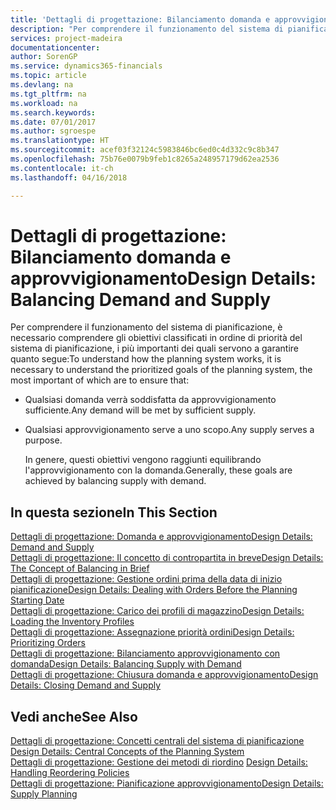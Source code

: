 ```yaml
---
title: 'Dettagli di progettazione: Bilanciamento domanda e approvvigionamento | Documenti Microsoft'
description: "Per comprendere il funzionamento del sistema di pianificazione, è necessario comprendere gli obiettivi classificati in ordine di priorità del sistema di pianificazione, i più importanti dei quali servono a garantire che qualsiasi domanda sarà soddisfatta da un approvvigionamento sufficiente e ogni domanda avrà uno scopo."
services: project-madeira
documentationcenter: 
author: SorenGP
ms.service: dynamics365-financials
ms.topic: article
ms.devlang: na
ms.tgt_pltfrm: na
ms.workload: na
ms.search.keywords: 
ms.date: 07/01/2017
ms.author: sgroespe
ms.translationtype: HT
ms.sourcegitcommit: acef03f32124c5983846bc6ed0c4d332c9c8b347
ms.openlocfilehash: 75b76e0079b9feb1c8265a248957179d62ea2536
ms.contentlocale: it-ch
ms.lasthandoff: 04/16/2018

---
```

# <a name="design-details-balancing-demand-and-supply"></a><span data-ttu-id="beaf6-103">Dettagli di progettazione: Bilanciamento domanda e approvvigionamento</span><span class="sxs-lookup"><span data-stu-id="beaf6-103">Design Details: Balancing Demand and Supply</span></span>
<span data-ttu-id="beaf6-104">Per comprendere il funzionamento del sistema di pianificazione, è necessario comprendere gli obiettivi classificati in ordine di priorità del sistema di pianificazione, i più importanti dei quali servono a garantire quanto segue:</span><span class="sxs-lookup"><span data-stu-id="beaf6-104">To understand how the planning system works, it is necessary to understand the prioritized goals of the planning system, the most important of which are to ensure that:</span></span>  

- <span data-ttu-id="beaf6-105">Qualsiasi domanda verrà soddisfatta da approvvigionamento sufficiente.</span><span class="sxs-lookup"><span data-stu-id="beaf6-105">Any demand will be met by sufficient supply.</span></span>  
- <span data-ttu-id="beaf6-106">Qualsiasi approvvigionamento serve a uno scopo.</span><span class="sxs-lookup"><span data-stu-id="beaf6-106">Any supply serves a purpose.</span></span>  

  <span data-ttu-id="beaf6-107">In genere, questi obiettivi vengono raggiunti equilibrando l'approvvigionamento con la domanda.</span><span class="sxs-lookup"><span data-stu-id="beaf6-107">Generally, these goals are achieved by balancing supply with demand.</span></span>  

## <a name="in-this-section"></a><span data-ttu-id="beaf6-108">In questa sezione</span><span class="sxs-lookup"><span data-stu-id="beaf6-108">In This Section</span></span>  
[<span data-ttu-id="beaf6-109">Dettagli di progettazione: Domanda e approvvigionamento</span><span class="sxs-lookup"><span data-stu-id="beaf6-109">Design Details: Demand and Supply</span></span>](design-details-demand-and-supply.md)  
[<span data-ttu-id="beaf6-110">Dettagli di progettazione: Il concetto di contropartita in breve</span><span class="sxs-lookup"><span data-stu-id="beaf6-110">Design Details: The Concept of Balancing in Brief</span></span>](design-details-the-concept-of-balancing-in-brief.md)  
[<span data-ttu-id="beaf6-111">Dettagli di progettazione: Gestione ordini prima della data di inizio pianificazione</span><span class="sxs-lookup"><span data-stu-id="beaf6-111">Design Details: Dealing with Orders Before the Planning Starting Date</span></span>](design-details-dealing-with-orders-before-the-planning-starting-date.md)  
[<span data-ttu-id="beaf6-112">Dettagli di progettazione: Carico dei profili di magazzino</span><span class="sxs-lookup"><span data-stu-id="beaf6-112">Design Details: Loading the Inventory Profiles</span></span>](design-details-loading-the-inventory-profiles.md)  
[<span data-ttu-id="beaf6-113">Dettagli di progettazione: Assegnazione priorità ordini</span><span class="sxs-lookup"><span data-stu-id="beaf6-113">Design Details: Prioritizing Orders</span></span>](design-details-prioritizing-orders.md)  
[<span data-ttu-id="beaf6-114">Dettagli di progettazione: Bilanciamento approvvigionamento con domanda</span><span class="sxs-lookup"><span data-stu-id="beaf6-114">Design Details: Balancing Supply with Demand</span></span>](design-details-balancing-supply-with-demand.md)  
[<span data-ttu-id="beaf6-115">Dettagli di progettazione: Chiusura domanda e approvvigionamento</span><span class="sxs-lookup"><span data-stu-id="beaf6-115">Design Details: Closing Demand and Supply</span></span>](design-details-closing-demand-and-supply.md)  

## <a name="see-also"></a><span data-ttu-id="beaf6-116">Vedi anche</span><span class="sxs-lookup"><span data-stu-id="beaf6-116">See Also</span></span>  
 <span data-ttu-id="beaf6-117">[Dettagli di progettazione: Concetti centrali del sistema di pianificazione](design-details-central-concepts-of-the-planning-system.md) </span><span class="sxs-lookup"><span data-stu-id="beaf6-117">[Design Details: Central Concepts of the Planning System](design-details-central-concepts-of-the-planning-system.md) </span></span>  
 <span data-ttu-id="beaf6-118">[Dettagli di progettazione: Gestione dei metodi di riordino](design-details-handling-reordering-policies.md) </span><span class="sxs-lookup"><span data-stu-id="beaf6-118">[Design Details: Handling Reordering Policies](design-details-handling-reordering-policies.md) </span></span>  
 [<span data-ttu-id="beaf6-119">Dettagli di progettazione: Pianificazione approvvigionamento</span><span class="sxs-lookup"><span data-stu-id="beaf6-119">Design Details: Supply Planning</span></span>](design-details-supply-planning.md)

